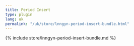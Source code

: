 ```yaml
---
title: Period Insert
type: plugin
lang: uk
permalink: "/uk/store/lnngyn-period-insert-bundle.html"
---
```


{% include store/lnngyn-period-insert-bundle.md %}
